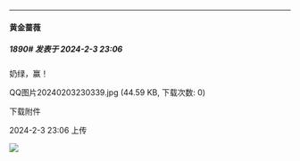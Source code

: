 
*****

####  黄金蔷薇  
##### 1890#       发表于 2024-2-3 23:06

奶绿，赢！

QQ图片20240203230339.jpg
(44.59 KB, 下载次数: 0)

下载附件

2024-2-3 23:06 上传

<img src="https://img.saraba1st.com/forum/202402/03/230647jkx8f4ne4x1d8jpz.jpg" referrerpolicy="no-referrer">

